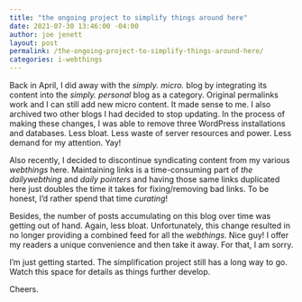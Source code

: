 ```yaml
---
title: "the ongoing project to simplify things around here"
date: 2021-07-30 13:46:00 -04:00
author: joe jenett
layout: post
permalink: /the-ongoing-project-to-simplify-things-around-here/
categories: i-webthings
---
```

Back in April, I did away with the _simply. micro._ blog by integrating its content into the _simply. personal_ blog as a category. Original permalinks work and I can still add new micro content. It made sense to me. I also archived two other blogs I had decided to stop updating. In the process of making these changes, I was able to remove three WordPress installations and databases. Less bloat. Less waste of server resources and power. Less demand for my attention. Yay!

Also recently, I decided to discontinue syndicating content from my various _webthings_ here. Maintaining links is a time-consuming part of _the dailywebthing_ and _daily pointers_ and having those same links duplicated here just doubles the time it takes for fixing/removing bad links. To be honest, I’d rather spend that time _curating_!

Besides, the number of posts accumulating on this blog over time was getting out of hand. Again, less bloat. Unfortunately, this change resulted in no longer providing a combined feed for all the _webthings_. Nice guy! I offer my readers a unique convenience and then take it away. For that, I am sorry.

I’m just getting started. The simplification project still has a long way to go. Watch this space for details as things further develop.

Cheers.